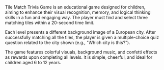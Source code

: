 Tile Match Trivia Game is an educational game designed for children, aiming to enhance their visual recognition, memory, and logical thinking skills in a fun and engaging way. The player must find and select three matching tiles within a 20-second time limit.

Each level presents a different background image of a European city. After successfully matching all the tiles, the player is given a multiple-choice quiz question related to the city shown (e.g., "Which city is this?").

The game features colorful visuals, background music, and confetti effects as rewards upon completing all levels. It is simple, cheerful, and ideal for children aged 6 to 12 years.

